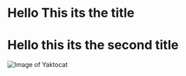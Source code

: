 # Hello This its the title
# Hello this its the second title
![Image of Yaktocat](https://octodex.github.com/images/yaktocat.png)

